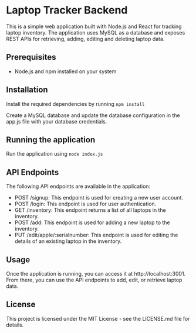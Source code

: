 # Laptop Tracker Backend
This is a simple web application built with Node.js and React for tracking laptop inventory. The application uses MySQL as a database and exposes REST APIs for retrieving, adding, editing and deleting laptop data.

## Prerequisites
- Node.js and npm installed on your system

## Installation
Install the required dependencies by running `npm install`

Create a MySQL database and update the database configuration in the app.js file with your database credentials.

## Running the application
Run the application using `node index.js`

## API Endpoints
The following API endpoints are available in the application:

- POST /signup: This endpoint is used for creating a new user account.
- POST /login: This endpoint is used for user authentication.
- GET /inventory: This endpoint returns a list of all laptops in the inventory.
- POST /add: This endpoint is used for adding a new laptop to the inventory.
- PUT /edit/apple/:serialnumber: This endpoint is used for editing the details of an existing laptop in the inventory.

## Usage
Once the application is running, you can access it at http://localhost:3001. From there, you can use the API endpoints to add, edit, or retrieve laptop data.

## License
This project is licensed under the MIT License - see the LICENSE.md file for details.